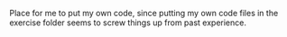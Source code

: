 Place for me to put my own code, since putting my own code files in the exercise
folder seems to screw things up from past experience.

